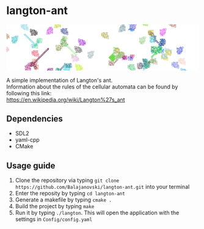 # langton-ant

![Screenshot of program in action](https://raw.githubusercontent.com/Balajanovski/langton-ant/master/screenshot.png)

A simple implementation of Langton's ant.<br>
Information about the rules of the cellular automata can be found by following this link:<br>
https://en.wikipedia.org/wiki/Langton%27s_ant

## Dependencies
* SDL2
* yaml-cpp
* CMake

## Usage guide
1. Clone the repository via typing `git clone https://github.com/Balajanovski/langton-ant.git` into your terminal
2. Enter the reposity by typing `cd langton-ant`
3. Generate a makefile by typing `cmake .`
4. Build the project by typing `make`
5. Run it by typing `./langton`. This will open the application with the settings in `Config/config.yaml`
